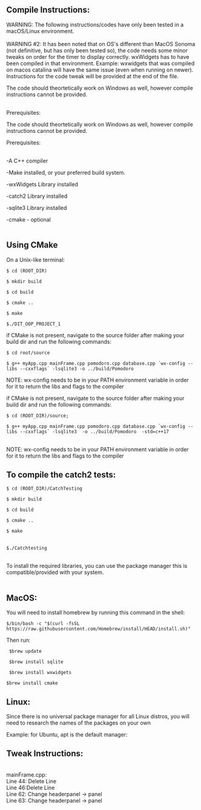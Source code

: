 ## Compile Instructions:<br>

WARNING: The following instructions/codes have only been tested in a macOS/Linux environment. <br>
<br> WARNING #2: It has been noted that on OS's different than MacOS Sonoma (not definitive, but has only been tested so), the code needs some minor tweaks on order for the timer to display correctly. wxWidgets has to have been compiled in that environment. Example: wxwidgets that was compiled on macos catalina will have the same issue (even when running on newer). Instructions for the code tweak will be provided at the end of the file.

The code should theortetically work on Windows as well, however compile instructions cannot be provided.<br><br>

Prerequisites:<br>

The code should theortetically work on Windows as well, however compile instructions cannot be provided.<br>

Prerequisites:<br><br>

-A C++ compiler<br>

-Make installed, or your preferred build system.

-wxWidgets Library installed<br>

-catch2 Library installed<br>

-sqlite3 Library installed<br>

-cmake - optional<br><br>
## Using CMake
On a Unix-like terminal:<br>

``$ cd (ROOT_DIR)``<br>

``$ mkdir build``<br>

``$ cd build``<br>

``$ cmake ..``<br>

``$ make``<br>

``$./DIT_OOP_PROJECT_1``<br>


if CMake is not present, navigate to the source folder after making your build dir and run the following commands:<br>

``$ cd root/source``

````$ g++ myApp.cpp mainFrame.cpp pomodoro.cpp database.cpp `wx-config --libs --cxxflags` -lsqlite3 -o ../build/Pomodoro````

NOTE: wx-config needs to be in your PATH environment variable in order for it to return the libs and flags to the compiler<br>

  

if CMake is not present, navigate to the source folder after making your build dir and run the following commands:<br>

`$ cd (ROOT_DIR)/source;`<br>

``$ g++ myApp.cpp mainFrame.cpp pomodoro.cpp database.cpp `wx-config --libs --cxxflags` -lsqlite3  -o ../build/Pomodoro  -std=c++17``

<br>NOTE: wx-config needs to be in your PATH environment variable in order for it to return the libs and flags to the compiler<br>

  

## To compile the catch2 tests:<br>

``$ cd (ROOT_DIR)/CatchTesting``<br>

``$ mkdir build``<br>

``$ cd build``<br>

``$ cmake ..``<br>

``$ make``<br><br>

``$./Catchtesting``

  

<br>To install the required libraries, you can use the package manager this is compatible/provided with your system.<br><br>

## MacOS:

You will need to install homebrew by running this command in the shell:

``$/bin/bash -c "$(curl -fsSL https://raw.githubusercontent.com/Homebrew/install/HEAD/install.sh)" ``

Then run:<br>

`` $brew update``<br>

`` $brew install sqlite``<br>

`` $brew install wxwidgets``<br>

``$brew install cmake``<br>

## Linux:
Since there is no universal package manager for all Linux distros, you will need to research the names of the packages on your own<br>

Example: for Ubuntu, apt is the default manager:<br>


## Tweak Instructions:
<br>mainFrame.cpp:
<br>Line 44: Delete Line
<br>Line 46:Delete Line
<br>Line 62: Change headerpanel -> panel
<br>Line 63: Change headerpanel -> panel
